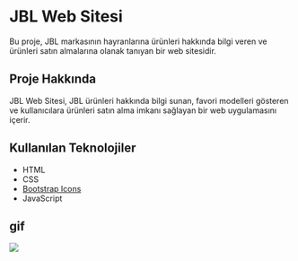 # JBL Web Sitesi

Bu proje, JBL markasının hayranlarına ürünleri hakkında bilgi veren ve ürünleri satın almalarına olanak tanıyan bir web sitesidir.


## Proje Hakkında

JBL Web Sitesi, JBL ürünleri hakkında bilgi sunan, favori modelleri gösteren ve kullanıcılara ürünleri satın alma imkanı sağlayan bir web uygulamasını içerir.

## Kullanılan Teknolojiler

- HTML
- CSS
- [Bootstrap Icons](https://icons.getbootstrap.com/)
- JavaScript

## gif

<img src="/images/screen.gifscreen.gif">
